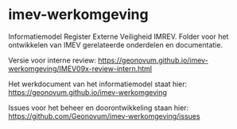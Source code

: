 # imev-werkomgeving
Informatiemodel Register Externe Veiligheid IMREV. Folder voor het ontwikkelen van IMEV gerelateerde onderdelen en documentatie.

Versie voor interne review: <https://geonovum.github.io/imev-werkomgeving/IMEV09x-review-intern.html>

Het werkdocument van het informatiemodel staat hier: <https://geonovum.github.io/imev-werkomgeving>

Issues voor het beheer en doorontwikkeling staan hier: https://github.com/Geonovum/imev-werkomgeving/issues
